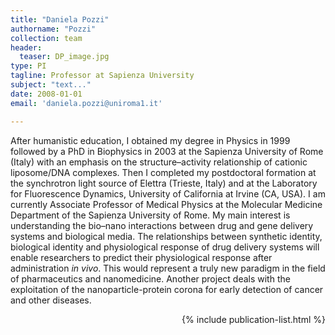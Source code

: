 ```yaml
---
title: "Daniela Pozzi"
authorname: "Pozzi"
collection: team
header: 
  teaser: DP_image.jpg
type: PI
tagline: Professor at Sapienza University
subject: "text..."
date: 2008-01-01
email: 'daniela.pozzi@uniroma1.it'

---
```


<p align= "justify">

After humanistic education, I obtained my degree in Physics in 1999 followed by a PhD in Biophysics in 2003 at the Sapienza University of Rome (Italy) with an emphasis on the structure–activity relationship of cationic liposome/DNA complexes. Then I completed my postdoctoral formation at the synchrotron light source of Elettra (Trieste, Italy) and at the Laboratory for Fluorescence Dynamics, University of California at Irvine (CA, USA). I am currently Associate Professor of Medical Physics at the Molecular Medicine Department of the Sapienza University of Rome. My main interest is understanding the bio–nano interactions between drug and gene delivery systems and biological media. The relationships between synthetic identity, biological identity and physiological response of drug delivery systems will enable researchers to predict their physiological response after administration <em>in vivo</em>. This would represent a truly new paradigm in the field of pharmaceutics and nanomedicine. Another project deals with the exploitation of the nanoparticle-protein corona for early detection of cancer and other diseases.

<div style="text-align: right"> 

{% include publication-list.html %}

